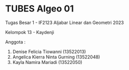 # TUBES Algeo 01

Tugas Besar 1 - IF2123 Aljabar Linear dan Geometri 2023

Kelompok 13 - Kaydenji

Anggota :

1. Denise Felicia Tiowanni (13522013) <br/>
2. Angelica Kierra Ninta Gurning (13522048) <br/>
3. Kayla Namira Mariadi (13522050) <br/>
